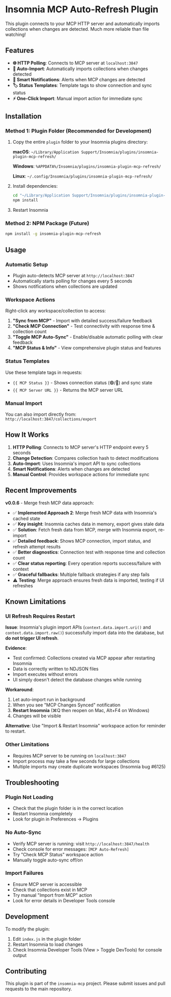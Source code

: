 # Insomnia MCP Auto-Refresh Plugin

This plugin connects to your MCP HTTP server and automatically imports collections when changes are detected. Much more reliable than file watching!

## Features

- **🌐 HTTP Polling**: Connects to MCP server at `localhost:3847`
- **🔄 Auto-Import**: Automatically imports collections when changes detected
- **📱 Smart Notifications**: Alerts when MCP changes are detected
- **🏷️ Status Templates**: Template tags to show connection and sync status
- **⚡ One-Click Import**: Manual import action for immediate sync

## Installation

### Method 1: Plugin Folder (Recommended for Development)

1. Copy the entire `plugin` folder to your Insomnia plugins directory:

   **macOS**: `~/Library/Application Support/Insomnia/plugins/insomnia-plugin-mcp-refresh/`

   **Windows**: `%APPDATA%/Insomnia/plugins/insomnia-plugin-mcp-refresh/`

   **Linux**: `~/.config/Insomnia/plugins/insomnia-plugin-mcp-refresh/`

2. Install dependencies:
   ```bash
   cd "~/Library/Application Support/Insomnia/plugins/insomnia-plugin-mcp-refresh"
   npm install
   ```

3. Restart Insomnia

### Method 2: NPM Package (Future)

```bash
npm install -g insomnia-plugin-mcp-refresh
```

## Usage

### Automatic Setup
- Plugin auto-detects MCP server at `http://localhost:3847`
- Automatically starts polling for changes every 5 seconds
- Shows notifications when collections are updated

### Workspace Actions
Right-click any workspace/collection to access:

1. **"Sync from MCP"** - Import with detailed success/failure feedback
2. **"Check MCP Connection"** - Test connectivity with response time & collection count
3. **"Toggle MCP Auto-Sync"** - Enable/disable automatic polling with clear feedback
4. **"MCP Status & Info"** - View comprehensive plugin status and features

### Status Templates
Use these template tags in requests:
- `{{ MCP Status }}` - Shows connection status (🟢/🔴) and sync state
- `{{ MCP Server URL }}` - Returns the MCP server URL

### Manual Import
You can also import directly from: `http://localhost:3847/collections/export`

## How It Works

1. **HTTP Polling**: Connects to MCP server's HTTP endpoint every 5 seconds
2. **Change Detection**: Compares collection hash to detect modifications
3. **Auto-Import**: Uses Insomnia's import API to sync collections
4. **Smart Notifications**: Alerts when changes are detected
5. **Manual Control**: Provides workspace actions for immediate sync

## Recent Improvements

**v0.0.6** - Merge fresh MCP data approach:
- ✅ **Implemented Approach 2**: Merge fresh MCP data with Insomnia's cached state
- ✅ **Key insight**: Insomnia caches data in memory, export gives stale data
- ✅ **Solution**: Fetch fresh data from MCP, merge with Insomnia export, re-import
- ✅ **Detailed feedback**: Shows MCP connection, import status, and refresh attempt results
- ✅ **Better diagnostics**: Connection test with response time and collection count
- ✅ **Clear status reporting**: Every operation reports success/failure with context
- ✅ **Graceful fallbacks**: Multiple fallback strategies if any step fails
- ⚠️ **Testing**: Merge approach ensures fresh data is imported, testing if UI refreshes

## Known Limitations

### UI Refresh Requires Restart
**Issue**: Insomnia's plugin import APIs (`context.data.import.uri()` and `context.data.import.raw()`) successfully import data into the database, but **do not trigger UI refresh**.

**Evidence**:
- Test confirmed: Collections created via MCP appear after restarting Insomnia
- Data is correctly written to NDJSON files
- Import executes without errors
- UI simply doesn't detect the database changes while running

**Workaround**:
1. Let auto-import run in background
2. When you see "MCP Changes Synced" notification
3. **Restart Insomnia** (⌘Q then reopen on Mac, Alt+F4 on Windows)
4. Changes will be visible

**Alternative**: Use "Import & Restart Insomnia" workspace action for reminder to restart.

### Other Limitations
- Requires MCP server to be running on `localhost:3847`
- Import process may take a few seconds for large collections
- Multiple imports may create duplicate workspaces (Insomnia bug #6125)

## Troubleshooting

### Plugin Not Loading
- Check that the plugin folder is in the correct location
- Restart Insomnia completely
- Look for plugin in Preferences → Plugins

### No Auto-Sync
- Verify MCP server is running: visit `http://localhost:3847/health`
- Check console for error messages: `[MCP Auto-Refresh]`
- Try "Check MCP Status" workspace action
- Manually toggle auto-sync off/on

### Import Failures
- Ensure MCP server is accessible
- Check that collections exist in MCP
- Try manual "Import from MCP" action
- Look for error details in Developer Tools console

## Development

To modify the plugin:

1. Edit `index.js` in the plugin folder
2. Restart Insomnia to load changes
3. Check Insomnia Developer Tools (View > Toggle DevTools) for console output

## Contributing

This plugin is part of the `insomnia-mcp` project. Please submit issues and pull requests to the main repository.